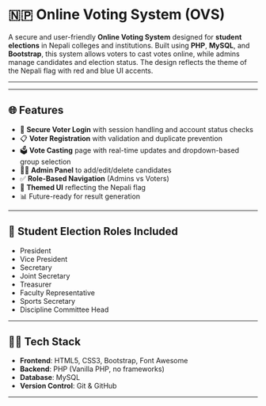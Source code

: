 # 🇳🇵 Online Voting System (OVS)

A secure and user-friendly **Online Voting System** designed for **student elections** in Nepali colleges and institutions. Built using **PHP**, **MySQL**, and **Bootstrap**, this system allows voters to cast votes online, while admins manage candidates and election status. The design reflects the theme of the Nepali flag with red and blue UI accents.

---

---

## 🌐 Features

- 🔐 **Secure Voter Login** with session handling and account status checks
- 📋 **Voter Registration** with validation and duplicate prevention
- 🗳️ **Vote Casting** page with real-time updates and dropdown-based group selection
- 🧑‍💻 **Admin Panel** to add/edit/delete candidates
- ✅ **Role-Based Navigation** (Admins vs Voters)
- 🌈 **Themed UI** reflecting the Nepali flag
- 📊 Future-ready for result generation

---

## 🧠 Student Election Roles Included

- President
- Vice President
- Secretary
- Joint Secretary
- Treasurer
- Faculty Representative
- Sports Secretary
- Discipline Committee Head

---

## 🧑‍💻 Tech Stack

- **Frontend**: HTML5, CSS3, Bootstrap, Font Awesome
- **Backend**: PHP (Vanilla PHP, no frameworks)
- **Database**: MySQL
- **Version Control**: Git & GitHub

---



